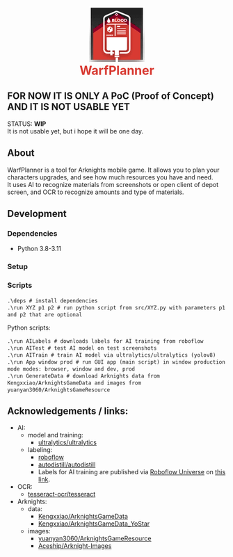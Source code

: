 <div style="margin: 25px; padding: 0;">
    <p align="center" style="margin: 0; padding: 0;">
      <img src="src/static/images/site/logo.png" alt="WarfPlanner logo"/>
    </p>
    <h1 align="center" style="margin: 0; padding: 0; color: #D83A32;">WarfPlanner</h1>
</div>

## FOR NOW IT IS ONLY A PoC (Proof of Concept) AND IT IS NOT USABLE YET

STATUS: **WIP** \
It is not usable yet, but i hope it will be one day.

## About

WarfPlanner is a tool for Arknights mobile game. It allows you to plan your characters upgrades, and see how much
resources you have and need. \
It uses AI to recognize materials from screenshots or open client of depot screen, and OCR to recognize amounts and type
of materials.

## Development

### Dependencies
- Python 3.8-3.11
### Setup

### Scripts
```shell
.\deps # install dependencies
.\run XYZ p1 p2 # run python script from src/XYZ.py with parameters p1 and p2 that are optional
```
Python scripts:
```shell
.\run AILabels # downloads labels for AI training from roboflow
.\run AITest # test AI model on test screenshots
.\run AITrain # train AI model via ultralytics/ultralytics (yolov8)
.\run App window prod # run GUI app (main script) in window production mode modes: browser, window and dev, prod
.\run GenerateData # download Arknights data from Kengxxiao/ArknightsGameData and images from yuanyan3060/ArknightsGameResource
```
## Acknowledgements / links:
- AI:
    - model and training:
        - [ultralytics/ultralytics](https://github.com/ultralytics/ultralytics)
    - labeling:
        - [roboflow](https://app.roboflow.com)
        - [autodistill/autodistill](https://github.com/autodistill/autodistill)
        - Labels for AI training are published via [Roboflow Universe](https://universe.roboflow.com)
          on [this link](https://universe.roboflow.com/moques/arknightsmaterials).
- OCR:
    - [tesseract-ocr/tesseract](https://github.com/tesseract-ocr/tesseract)
- Arknights:
    - data:
        - [Kengxxiao/ArknightsGameData](https://github.com/Kengxxiao/ArknightsGameData)
        - [Kengxxiao/ArknightsGameData_YoStar](https://github.com/Kengxxiao/ArknightsGameData_YoStar)
    - images:
        - [yuanyan3060/ArknightsGameResource](https://github.com/yuanyan3060/ArknightsGameResource)
        - [Aceship/Arknight-Images](https://github.com/Aceship/Arknight-Images)
